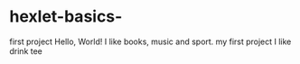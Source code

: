 # hexlet-basics-
first project
Hello, World! 
I like books, music and sport.
my first project
I like drink tee
